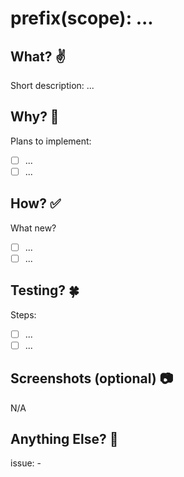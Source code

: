 # prefix(scope): ...


## What? ✌️

Short description:
...

## Why? 🤔

Plans to implement:
- [ ] ...
- [ ] ...

## How? ✅

What new?
- [ ] ...
- [ ] ...

## Testing? 🍀

Steps:
- [ ] ...
- [ ] ...

## Screenshots (optional) 📷
N/A

## Anything Else? 💬

issue: -